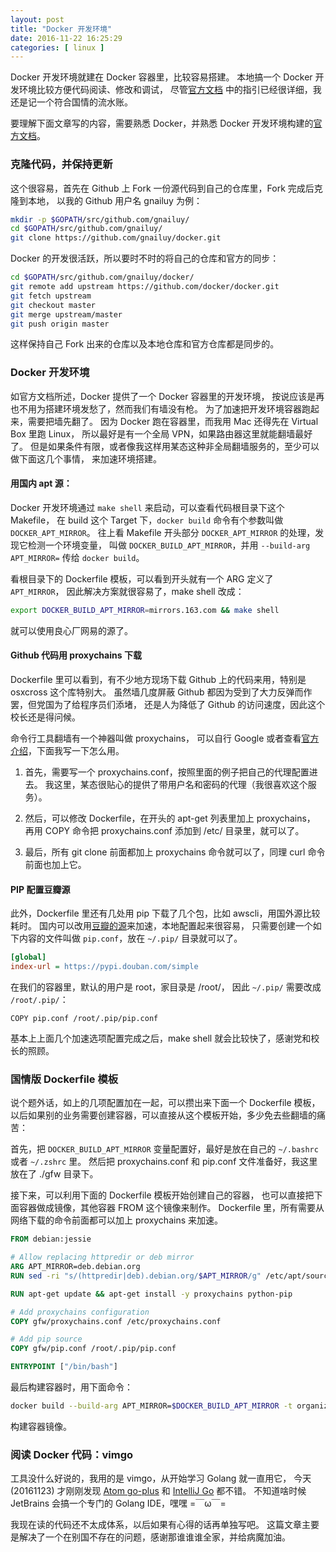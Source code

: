 ```yaml
--- 
layout: post
title: "Docker 开发环境"
date: 2016-11-22 16:25:29
categories: [ linux ]
---
```


Docker 开发环境就建在 Docker 容器里，比较容易搭建。
本地搞一个 Docker 开发环境比较方便代码阅读、修改和调试，
尽管[官方文档][docker-dev] 中的指引已经很详细，我还是记一个符合国情的流水账。

要理解下面文章写的内容，需要熟悉 Docker，并熟悉 Docker 开发环境构建的[官方文档][docker-dev]。

<!-- more -->

### 克隆代码，并保持更新

这个很容易，首先在 Github 上 Fork 一份源代码到自己的仓库里，Fork 完成后克隆到本地，
以我的 Github 用户名 gnailuy 为例：

``` bash
mkdir -p $GOPATH/src/github.com/gnailuy/
cd $GOPATH/src/github.com/gnailuy/
git clone https://github.com/gnailuy/docker.git
```

Docker 的开发很活跃，所以要时不时的将自己的仓库和官方的同步：

``` bash
cd $GOPATH/src/github.com/gnailuy/docker/
git remote add upstream https://github.com/docker/docker.git
git fetch upstream
git checkout master
git merge upstream/master
git push origin master
```

这样保持自己 Fork 出来的仓库以及本地仓库和官方仓库都是同步的。

### Docker 开发环境

如官方文档所述，Docker 提供了一个 Docker 容器里的开发环境，
按说应该是再也不用为搭建环境发愁了，然而我们有墙没有枪。
为了加速把开发环境容器跑起来，需要把墙先翻了。
因为 Docker 跑在容器里，而我用 Mac 还得先在 Virtual Box 里跑 Linux，
所以最好是有一个全局 VPN，如果路由器这里就能翻墙最好了。
但是如果条件有限，或者像我这样用某态这种非全局翻墙服务的，至少可以做下面这几个事情，
来加速环境搭建。

#### 用国内 apt 源：

Docker 开发环境通过 `make shell` 来启动，可以查看代码根目录下这个 Makefile，
在 build 这个 Target 下，`docker build` 命令有个参数叫做 `DOCKER_APT_MIRROR`。
往上看 Makefile 开头部分 `DOCKER_APT_MIRROR` 的处理，发现它检测一个环境变量，
叫做 `DOCKER_BUILD_APT_MIRROR`，并用 `--build-arg APT_MIRROR=` 传给 `docker build`。

看根目录下的 Dockerfile 模板，可以看到开头就有一个 ARG 定义了`APT_MIRROR`，
因此解决方案就很容易了，make shell 改成：

``` bash
export DOCKER_BUILD_APT_MIRROR=mirrors.163.com && make shell
```

就可以使用良心厂网易的源了。

#### Github 代码用 proxychains 下载

Dockerfile 里可以看到，有不少地方现场下载 Github 上的代码来用，特别是 osxcross 这个库特别大。
虽然墙几度屏蔽 Github 都因为受到了大力反弹而作罢，但党国为了给程序员们添堵，
还是人为降低了 Github 的访问速度，因此这个校长还是得问候。

命令行工具翻墙有一个神器叫做 proxychains，
可以自行 Google 或者查看[官方介绍][proxychains]，下面我写一下怎么用。

1. 首先，需要写一个 proxychains.conf，按照里面的例子把自己的代理配置进去。
我这里，某态很贴心的提供了带用户名和密码的代理（我很喜欢这个服务）。

2. 然后，可以修改 Dockerfile，在开头的 apt-get 列表里加上 proxychains，
再用 COPY 命令把 proxychains.conf 添加到 /etc/ 目录里，就可以了。

3. 最后，所有 git clone 前面都加上 proxychains 命令就可以了，同理 curl 命令前面也加上它。

#### PIP 配置豆瓣源

此外，Dockerfile 里还有几处用 pip 下载了几个包，比如 awscli，用国外源比较耗时。
国内可以改用[豆瓣的源][pypi-douban]来加速，本地配置起来很容易，
只需要创建一个如下内容的文件叫做 `pip.conf`，放在 `~/.pip/` 目录就可以了。

``` ini
[global]
index-url = https://pypi.douban.com/simple
```

在我们的容器里，默认的用户是 root，家目录是 /root/，
因此 `~/.pip/` 需要改成 `/root/.pip/`：

```
COPY pip.conf /root/.pip/pip.conf
```

基本上上面几个加速选项配置完成之后，make shell 就会比较快了，感谢党和校长的照顾。

### 国情版 Dockerfile 模板

说个题外话，如上的几项配置加在一起，可以攒出来下面一个 Dockerfile 模板，
以后如果别的业务需要创建容器，可以直接从这个模板开始，多少免去些翻墙的痛苦：

首先，把 `DOCKER_BUILD_APT_MIRROR` 变量配置好，最好是放在自己的 `~/.bashrc` 或者
`~/.zshrc` 里。
然后把 proxychains.conf 和 pip.conf 文件准备好，我这里放在了 ./gfw 目录下。

接下来，可以利用下面的 Dockerfile 模板开始创建自己的容器，
也可以直接把下面容器做成镜像，其他容器 FROM 这个镜像来制作。
Dockerfile 里，所有需要从网络下载的命令前面都可以加上 proxychains 来加速。

``` Dockerfile
FROM debian:jessie

# Allow replacing httpredir or deb mirror
ARG APT_MIRROR=deb.debian.org
RUN sed -ri "s/(httpredir|deb).debian.org/$APT_MIRROR/g" /etc/apt/sources.list

RUN apt-get update && apt-get install -y proxychains python-pip

# Add proxychains configuration
COPY gfw/proxychains.conf /etc/proxychains.conf

# Add pip source
COPY gfw/pip.conf /root/.pip/pip.conf

ENTRYPOINT ["/bin/bash"]
```

最后构建容器时，用下面命令：

``` bash
docker build --build-arg APT_MIRROR=$DOCKER_BUILD_APT_MIRROR -t organization/image-name .
```

构建容器镜像。

### 阅读 Docker 代码：vimgo

工具没什么好说的，我用的是 vimgo，从开始学习 Golang 就一直用它，
今天 (20161123) 才刚刚发现 [Atom go-plus][go-plus] 和 [IntelliJ Go][intellij-go] 都不错。
不知道啥时候 JetBrains 会搞一个专门的 Golang IDE，嘿嘿 =￣ω￣=

我现在读的代码还不太成体系，以后如果有心得的话再单独写吧。
这篇文章主要是解决了一个在别国不存在的问题，感谢那谁谁谁全家，并给病魔加油。

[docker-dev]:   https://docs.docker.com/opensource/project/set-up-dev-env/
[proxychains]:  http://proxychains.sourceforge.net/
[pypi-douban]:  http://pypi.doubanio.com/
[go-plus]:      https://atom.io/packages/go-plus
[intellij-go]:  http://go-ide.com/

